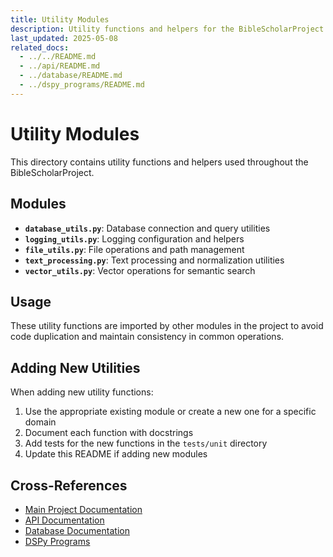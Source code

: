 ```yaml
---
title: Utility Modules
description: Utility functions and helpers for the BibleScholarProject
last_updated: 2025-05-08
related_docs:
  - ../../README.md
  - ../api/README.md
  - ../database/README.md
  - ../dspy_programs/README.md
---
```

# Utility Modules

This directory contains utility functions and helpers used throughout the BibleScholarProject.

## Modules

- **`database_utils.py`**: Database connection and query utilities
- **`logging_utils.py`**: Logging configuration and helpers
- **`file_utils.py`**: File operations and path management
- **`text_processing.py`**: Text processing and normalization utilities
- **`vector_utils.py`**: Vector operations for semantic search

## Usage

These utility functions are imported by other modules in the project to avoid code duplication and maintain consistency in common operations.

## Adding New Utilities

When adding new utility functions:

1. Use the appropriate existing module or create a new one for a specific domain
2. Document each function with docstrings
3. Add tests for the new functions in the `tests/unit` directory
4. Update this README if adding new modules

## Cross-References
- [Main Project Documentation](../../README.md)
- [API Documentation](../api/README.md)
- [Database Documentation](../database/README.md)
- [DSPy Programs](../dspy_programs/README.md) 